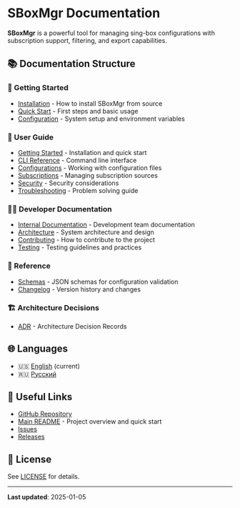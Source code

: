 # SBoxMgr Documentation

**SBoxMgr** is a powerful tool for managing sing-box configurations with subscription support, filtering, and export capabilities.

## 📚 Documentation Structure

### 🚀 Getting Started
- [Installation](getting-started/installation.md) - How to install SBoxMgr from source
- [Quick Start](getting-started/quick-start.md) - First steps and basic usage
- [Configuration](getting-started/configuration.md) - System setup and environment variables

### 👥 User Guide
- [Getting Started](getting-started/) - Installation and quick start
- [CLI Reference](user-guide/cli-reference.md) - Command line interface
- [Configurations](user-guide/configs.md) - Working with configuration files
- [Subscriptions](user-guide/subscriptions.md) - Managing subscription sources
- [Security](security.md) - Security considerations
- [Troubleshooting](user-guide/troubleshooting.md) - Problem solving guide

### 👨‍💻 Developer Documentation
- [Internal Documentation](internal/) - Development team documentation
- [Architecture](internal/architecture/) - System architecture and design
- [Contributing](internal/development/contributing.md) - How to contribute to the project
- [Testing](internal/development/testing.md) - Testing guidelines and practices

### 📖 Reference
- [Schemas](schemas/) - JSON schemas for configuration validation
- [Changelog](CHANGELOG.md) - Version history and changes

### 🏗️ Architecture Decisions
- [ADR](arch/decisions/) - Architecture Decision Records

## 🌐 Languages

- 🇺🇸 [English](README.md) (current)
- 🇷🇺 [Русский](ru/README.md)

## 🔗 Useful Links

- [GitHub Repository](https://github.com/kpblcaoo/update-singbox)
- [Main README](../README.md) - Project overview and quick start
- [Issues](https://github.com/kpblcaoo/update-singbox/issues)
- [Releases](https://github.com/kpblcaoo/update-singbox/releases)

## 📝 License

See [LICENSE](../LICENSE) for details.

---

**Last updated**: 2025-01-05
